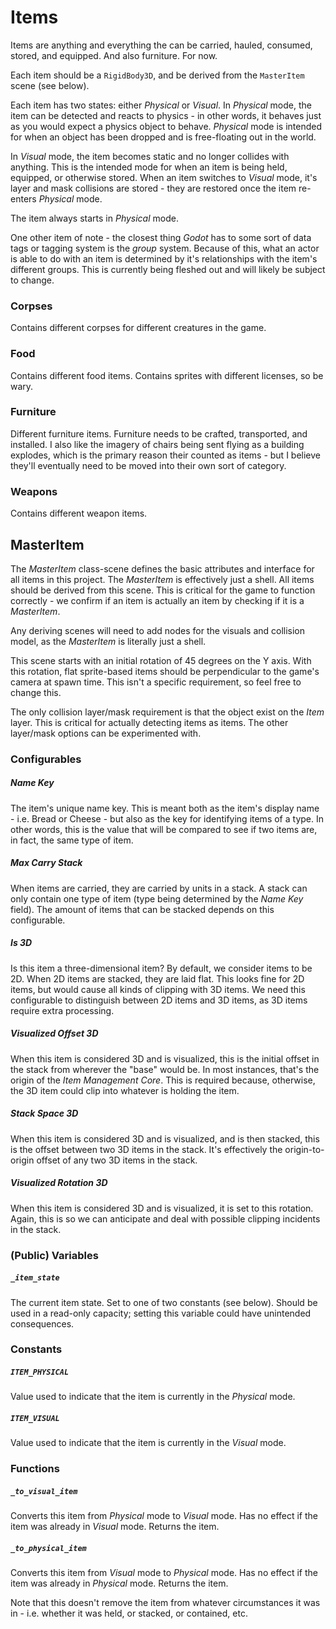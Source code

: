 # Items
Items are anything and everything the can be carried, hauled, consumed, stored, and equipped. And also furniture. For now.

Each item should be a `RigidBody3D`, and be derived from the `MasterItem` scene (see below).

Each item has two states: either *Physical* or *Visual*. In *Physical* mode, the item can be detected and reacts to physics - in other words, it behaves just as you would expect a physics object to behave. *Physical* mode is intended for when an object has been dropped and is free-floating out in the world.

In *Visual* mode, the item becomes static and no longer collides with anything. This is the intended mode for when an item is being held, equipped, or otherwise stored. When an item switches to *Visual* mode, it's layer and mask collisions are stored - they are restored once the item re-enters *Physical* mode.

The item always starts in *Physical* mode.

One other item of note - the closest thing *Godot* has to some sort of data tags or tagging system is the *group* system. Because of this, what an actor is able to do with an item is determined by it's relationships with the item's different groups. This is currently being fleshed out and will likely be subject to change.

### Corpses
Contains different corpses for different creatures in the game.

### Food
Contains different food items. Contains sprites with different licenses, so be wary.

### Furniture
Different furniture items. Furniture needs to be crafted, transported, and installed. I also like the imagery of chairs being sent flying as a building explodes, which is the primary reason their counted as items - but I believe they'll eventually need to be moved into their own sort of category.

### Weapons
Contains different weapon items. 

## MasterItem
The *MasterItem* class-scene defines the basic attributes and interface for all items in this project. The *MasterItem* is effectively just a shell. All items should be derived from this scene. This is critical for the game to function correctly - we confirm if an item is actually an item by checking if it is a *MasterItem*.

Any deriving scenes will need to add nodes for the visuals and collision model, as the *MasterItem* is literally just a shell.

This scene starts with an initial rotation of 45 degrees on the Y axis. With this rotation, flat sprite-based items should be perpendicular to the game's camera at spawn time. This isn't a specific requirement, so feel free to change this.

The only collision layer/mask requirement is that the object exist on the *Item* layer. This is critical for actually detecting items as items. The other layer/mask options can be experimented with.

### Configurables

##### Name Key
The item's unique name key. This is meant both as the item's display name - i.e. Bread or Cheese - but also as the key for identifying items of a type. In other words, this is the value that will be compared to see if two items are, in fact, the same type of item.

##### Max Carry Stack
When items are carried, they are carried by units in a stack. A stack can only contain one type of item (type being determined by the *Name Key* field). The amount of items that can be stacked depends on this configurable.

##### Is 3D
Is this item a three-dimensional item? By default, we consider items to be 2D. When 2D items are stacked, they are laid flat. This looks fine for 2D items, but would cause all kinds of clipping with 3D items. We need this configurable to distinguish between 2D items and 3D items, as 3D items require extra processing. 

##### Visualized Offset 3D
When this item is considered 3D and is visualized, this is the initial offset in the stack from wherever the "base" would be. In most instances, that's the origin of the *Item Management Core*. This is required because, otherwise, the 3D item could clip into whatever is holding the item.

##### Stack Space 3D
When this item is considered 3D and is visualized, and is then stacked, this is the offset between two 3D items in the stack. It's effectively the origin-to-origin offset of any two 3D items in the stack.

##### Visualized Rotation 3D
When this item is considered 3D and is visualized, it is set to this rotation. Again, this is so we can anticipate and deal with possible clipping incidents in the stack.

### (Public) Variables

##### `_item_state`
The current item state. Set to one of two constants (see below). Should be used in a read-only capacity; setting this variable could have unintended consequences.

### Constants

##### `ITEM_PHYSICAL`
Value used to indicate that the item is currently in the *Physical* mode.

##### `ITEM_VISUAL`
Value used to indicate that the item is currently in the *Visual* mode.

### Functions

##### `_to_visual_item`
Converts this item from *Physical* mode to *Visual* mode. Has no effect if the item was already in *Visual* mode. Returns the item.

##### `_to_physical_item`
Converts this item from *Visual* mode to *Physical* mode. Has no effect if the item was already in *Physical* mode. Returns the item.

Note that this doesn't remove the item from whatever circumstances it was in - i.e. whether it was held, or stacked, or contained, etc.